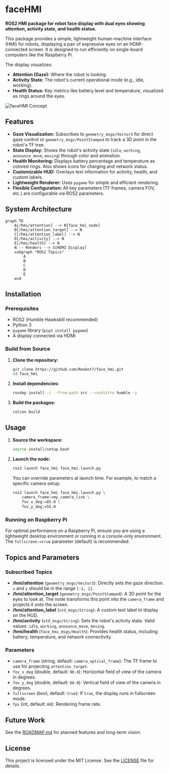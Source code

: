 # faceHMI

**ROS2 HMI package for robot face display with dual eyes showing attention, activity state, and health status.**

This package provides a simple, lightweight human-machine interface (HMI) for robots, displaying a pair of expressive eyes on an HDMI-connected screen. It is designed to run efficiently on single-board computers like the Raspberry Pi.

The display visualizes:
- **Attention (Gaze):** Where the robot is looking.
- **Activity State:** The robot's current operational mode (e.g., idle, working).
- **Health Status:** Key metrics like battery level and temperature, visualized as rings around the eyes.

![faceHMI Concept](docs/concept.png)  <!-- Conceptual image placeholder -->

## Features

- **Gaze Visualization:** Subscribes to `geometry_msgs/Vector3` for direct gaze control or `geometry_msgs/PointStamped` to track a 3D point in the robot's TF tree.
- **State Display:** Shows the robot's activity state (`idle`, `working`, `announce_move`, `moving`) through color and animation.
- **Health Monitoring:** Displays battery percentage and temperature as colored rings. Also shows icons for charging and network status.
- **Customizable HUD:** Overlays text information for activity, health, and custom labels.
- **Lightweight Renderer:** Uses `pygame` for simple and efficient rendering.
- **Flexible Configuration:** All key parameters (TF frames, camera FOV, etc.) are configurable via ROS2 parameters.

## System Architecture

```mermaid
graph TD
    A[/hmi/attention] --> N[face_hmi_node]
    B[/hmi/attention_target] --> N
    C[/hmi/attention_label] --> N
    D[/hmi/activity] --> N
    E[/hmi/health] --> N
    N -- Renders --> S[HDMI Display]
    subgraph "ROS2 Topics"
        A
        B
        C
        D
        E
    end
```

## Installation

### Prerequisites

- ROS2 (Humble Hawksbill recommended)
- Python 3
- `pygame` library (`pip3 install pygame`)
- A display connected via HDMI

### Build from Source

1.  **Clone the repository:**
    ```bash
    git clone https://github.com/Reobot7/face_hmi.git
    cd face_hmi
    ```

2.  **Install dependencies:**
    ```bash
    rosdep install -i --from-path src --rosdistro humble -y
    ```

3.  **Build the packages:**
    ```bash
    colcon build
    ```

## Usage

1.  **Source the workspace:**
    ```bash
    source install/setup.bash
    ```

2.  **Launch the node:**
    ```bash
    ros2 launch face_hmi face_hmi.launch.py
    ```

    You can override parameters at launch time. For example, to match a specific camera setup:
    ```bash
    ros2 launch face_hmi face_hmi.launch.py \
        camera_frame:=my_camera_link \
        fov_x_deg:=85.0 \
        fov_y_deg:=55.0
    ```

### Running on Raspberry Pi

For optimal performance on a Raspberry Pi, ensure you are using a lightweight desktop environment or running in a console-only environment. The `fullscreen:=true` parameter (default) is recommended.

## Topics and Parameters

### Subscribed Topics

-   **/hmi/attention** (`geometry_msgs/Vector3`): Directly sets the gaze direction. `x` and `y` should be in the range `[-1, 1]`.
-   **/hmi/attention_target** (`geometry_msgs/PointStamped`): A 3D point for the eyes to look at. The node transforms this point into the `camera_frame` and projects it onto the screen.
-   **/hmi/attention_label** (`std_msgs/String`): A custom text label to display on the HUD.
-   **/hmi/activity** (`std_msgs/String`): Sets the robot's activity state. Valid values: `idle`, `working`, `announce_move`, `moving`.
-   **/hmi/health** (`face_hmi_msgs/Health`): Provides health status, including battery, temperature, and network connectivity.

### Parameters

-   `camera_frame` (string, default: `camera_optical_frame`): The TF frame to use for projecting `attention_target`.
-   `fov_x_deg` (double, default: `90.0`): Horizontal field of view of the camera in degrees.
-   `fov_y_deg` (double, default: `60.0`): Vertical field of view of the camera in degrees.
-   `fullscreen` (bool, default: `true`): If `true`, the display runs in fullscreen mode.
-   `fps` (int, default: `60`): Rendering frame rate.

## Future Work

See the [ROADMAP.md](docs/ROADMAP.md) for planned features and long-term vision.

## License

This project is licensed under the MIT License. See the [LICENSE](LICENSE) file for details.
